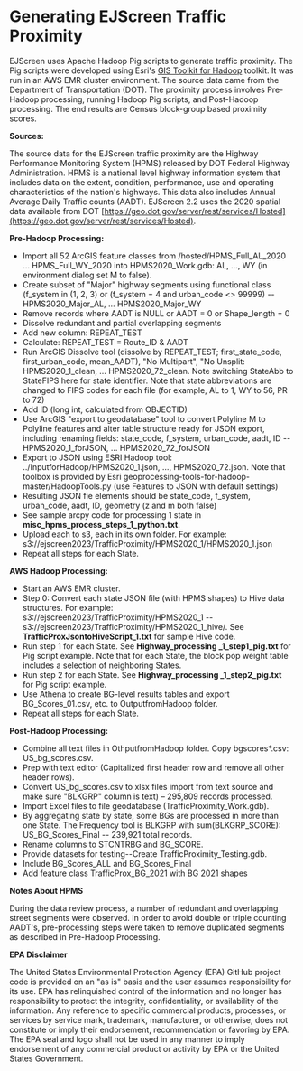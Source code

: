 # **Generating EJScreen Traffic Proximity**

EJScreen uses Apache Hadoop Pig scripts to generate traffic proximity. The Pig scripts were developed using Esri's [GIS Toolkit for Hadoop](https://esri.github.io/gis-tools-for-hadoop/) toolkit. It was run in an AWS EMR cluster environment. The source data came from the Department of Transportation (DOT). The proximity process involves Pre-Hadoop processing, running Hadoop Pig scripts, and Post-Hadoop processing. The end results are Census block-group based proximity scores.

**Sources:**

The source data for the EJScreen traffic proximity are the Highway Performance Monitoring System (HPMS) released by DOT Federal Highway Administration. HPMS is a national level highway information system that includes data on the extent, condition, performance, use and operating characteristics of the nation's highways. This data also includes Annual Average Daily Traffic counts (AADT). EJScreen 2.2 uses the 2020 spatial data available from DOT [https://geo.dot.gov/server/rest/services/Hosted](https://geo.dot.gov/server/rest/services/Hosted).

**Pre-Hadoop Processing:**

- Import all 52 ArcGIS feature classes from /hosted/HPMS\_Full\_AL\_2020 … HPMS\_Full\_WY\_2020 into HPMS2020\_Work.gdb: AL, …, WY (in environment dialog set M to false).
- Create subset of "Major" highway segments using functional class (f\_system in (1, 2, 3) or (f\_system = 4 and urban\_code \<\> 99999) -- HPMS2020\_Major\_AL, … HPMS2020\_Major\_WY
- Remove records where AADT is NULL or AADT = 0 or Shape\_length = 0
- Dissolve redundant and partial overlapping segments
- Add new column: REPEAT\_TEST
- Calculate: REPEAT\_TEST = Route\_ID & AADT
- Run ArcGIS Dissolve tool (dissolve by REPEAT\_TEST; first­\_state\_code, first\_urban\_code, mean\_AADT), "No Multipart", "No Unsplit: HPMS2020\_1\_clean, … HPMS2020\_72\_clean. Note switching StateAbb to StateFIPS here for state identifier. Note that state abbreviations are changed to FIPS codes for each file (for example, AL to 1, WY to 56, PR to 72)
- Add ID (long int, calculated from OBJECTID)
- Use ArcGIS "export to geodatabase" tool to convert Polyline M to Polyline features and alter table structure ready for JSON export, including renaming fields: state\_code, f\_system, urban\_code, aadt, ID -- HPMS2020\_1\_forJSON, … HPMS2020\_72\_forJSON
- Export to JSON using ESRI Hadoop tool: ../InputforHadoop/HPMS2020\_1.json, …, HPMS2020\_72.json. Note that toolbox is provided by Esri geoprocessing-tools-for-hadoop-master/HadoopTools.py (use Features to JSON with default settings)
- Resulting JSON fie elements should be state\_code, f\_system, urban\_code, aadt, ID, geometry (z and m both false)
- See sample arcpy code for processing 1 state in **misc\_hpms\_process\_steps\_1\_python.txt**.
- Upload each to s3, each in its own folder. For example: s3://ejscreen2023/TrafficProximity/HPMS2020\_1/HPMS2020\_1.json
- Repeat all steps for each State.

**AWS Hadoop Processing:**

- Start an AWS EMR cluster.
- Step 0: Convert each state JSON file (with HPMS shapes) to Hive data structures. For example: s3://ejscreen2023/TrafficProximity/HPMS2020\_1 -- s3://ejscreen2023/TrafficProximity/HPMS2020\_1\_hive/. See **TrafficProxJsontoHiveScript\_1.txt** for sample Hive code.
- Run step 1 for each State. See **Highway\_processing \_1\_step1\_pig.txt** for Pig script example. Note that for each State, the block pop weight table includes a selection of neighboring States.
- Run step 2 for each State. See **Highway\_processing \_1\_step2\_pig.txt** for Pig script example.
- Use Athena to create BG-level results tables and export BG\_Scores\_01.csv, etc. to OutputfromHadoop folder.
- Repeat all steps for each State.

**Post-Hadoop Processing:**

- Combine all text files in OthputfromHadoop folder. Copy bgscores\*.csv: US\_bg\_scores.csv.
- Prep with text editor (Capitalized first header row and remove all other header rows).
- Convert US\_bg\_scores.csv to xlsx files import from text source and make sure "BLKGRP" column is text) – 295,809 records processed.
- Import Excel files to file geodatabase (TrafficProximity\_Work.gdb).
- By aggregating state by state, some BGs are processed in more than one State. The Frequency tool is BLKGRP with sum(BLKGRP\_SCORE): US\_BG\_Scores\_Final -- 239,921 total records.
- Rename columns to STCNTRBG and BG\_SCORE.
- Provide datasets for testing--Create TrafficProximity\_Testing.gdb.
- Include BG\_Scores\_ALL and BG\_Scores\_Final
- Add feature class TrafficProx\_BG\_2021 with BG 2021 shapes

**Notes About HPMS**

During the data review process, a number of redundant and overlapping street segments were observed. In order to avoid double or triple counting AADT's, pre-processing steps were taken to remove duplicated segments as described in Pre-Hadoop Processing.

**EPA Disclaimer**

The United States Environmental Protection Agency (EPA) GitHub project code is provided on an "as is" basis and the user assumes responsibility for its use. EPA has relinquished control of the information and no longer has responsibility to protect the integrity, confidentiality, or availability of the information. Any reference to specific commercial products, processes, or services by service mark, trademark, manufacturer, or otherwise, does not constitute or imply their endorsement, recommendation or favoring by EPA. The EPA seal and logo shall not be used in any manner to imply endorsement of any commercial product or activity by EPA or the United States Government.

